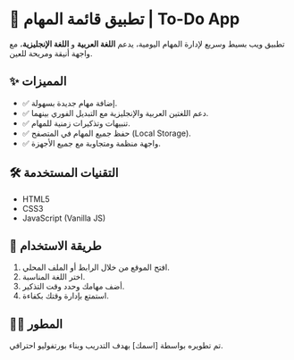 # 📝 تطبيق قائمة المهام | To-Do App

تطبيق ويب بسيط وسريع لإدارة المهام اليومية، يدعم **اللغة العربية** و **اللغة الإنجليزية**، مع واجهة أنيقة ومريحة للعين.

## ✨ المميزات
- ✅ إضافة مهام جديدة بسهولة.
- ✅ دعم اللغتين العربية والإنجليزية مع التبديل الفوري بينهما.
- ✅ تنبيهات وتذكيرات زمنية للمهام.
- ✅ حفظ جميع المهام في المتصفح (Local Storage).
- ✅ واجهة منظمة ومتجاوبة مع جميع الأجهزة.

## 🛠️ التقنيات المستخدمة
- HTML5
- CSS3
- JavaScript (Vanilla JS)

## 📂 طريقة الاستخدام
1. افتح الموقع من خلال الرابط أو الملف المحلي.
2. اختر اللغة المناسبة.
3. أضف مهامك وحدد وقت التذكير.
4. استمتع بإدارة وقتك بكفاءة.

## 👨‍💻 المطور
تم تطويره بواسطة [اسمك] بهدف التدريب وبناء بورتفوليو احترافي.
